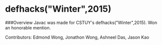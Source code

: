 # defhacks("Winter",2015)

###Overview
Javac was made for CSTUY's defhacks("Winter",2015). Won an honorable mention.

Contributors: Edmond Wong, Jonathon Wong, Ashneel Das, Jason Kao
